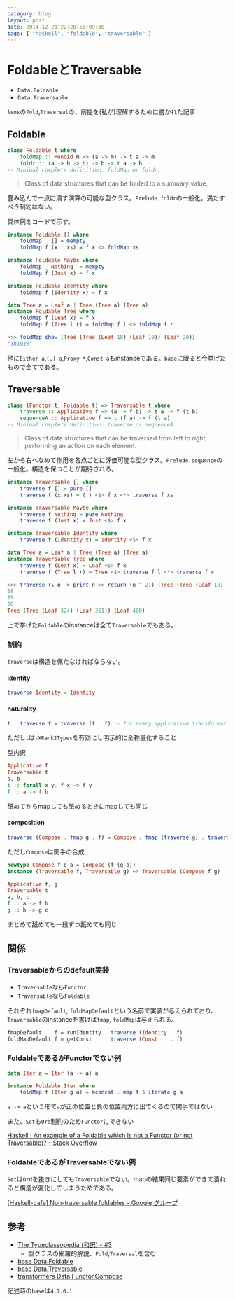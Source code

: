 ```yaml
---
category: blog
layout: post
date: 2014-12-21T22:28:50+09:00
tags: [ "haskell", "foldable", "traversable" ]
---
```


# FoldableとTraversable

-   `Data.Foldable`
-   `Data.Traversable`

`lens`の`Fold`,`Traversal`の、前提を(私が)理解するために書かれた記事

<!-- more -->

## Foldable

``` haskell
class Foldable t where
    foldMap :: Monoid m => (a -> m) -> t a -> m
    foldr :: (a -> b -> b) -> b -> t a -> b
-- Minimal complete definition: foldMap or foldr.
```

>   Class of data structures that can be folded to a summary value.

畳み込んで一点に潰す演算の可能な型クラス。`Prelude.foldr`の一般化。満たすべき制約はない。

具体例をコードで示す。

``` haskell
instance Foldable [] where
    foldMap _ [] = mempty
    foldMap f (x : xs) = f x <> foldMap xs
```

``` haskell
instance Foldable Maybe where
    foldMap _ Nothing  = mempty
    foldMap f (Just x) = f x
```

``` haskell
instance Foldable Identity where
    foldMap f (Identity x) = f x
```

``` haskell
data Tree a = Leaf a | Tree (Tree a) (Tree a)
instance Foldable Tree where
    foldMap f (Leaf x) = f x
    foldMap f (Tree l r) = foldMap f l <> foldMap f r
```

``` haskell
>>> foldMap show (Tree (Tree (Leaf 18) (Leaf 19)) (Leaf 20))
"181920"
```

他に`Either a`,`(,) a`,`Proxy *`,`Const a`もinstanceである。`base`に限ると今挙げたもので全てである。

## Traversable

``` haskell
class (Functor t, Foldable t) => Traversable t where
    traverse :: Applicative f => (a -> f b) -> t a -> f (t b)
    sequenceA :: Applicative f => t (f a) -> f (t a)
-- Minimal complete definition: traverse or sequenceA.
```

>   Class of data structures that can be traversed from left to right, performing an action on each element.

左から右へなめて作用を各点ごとに評価可能な型クラス。`Prelude.sequence`の一般化。構造を保つことが期待される。

``` haskell
instance Traversable [] where
    traverse f [] = pure []
    traverse f (x:xs) = (:) <$> f x <*> traverse f xs
```

``` haskell
instance Traversable Maybe where
    traverse f Nothing = pure Nothing
    traverse f (Just x) = Just <$> f x
```

``` haskell
instance Traversable Identity where
    traverse f (Identity x) = Identity <$> f x
```

``` haskell
data Tree a = Leaf a | Tree (Tree a) (Tree a)
instance Traversable Tree where
    traverse f (Leaf x) = Leaf <$> f x
    traverse f (Tree l r) = Tree <$> traverse f l <*> traverse f r
```

``` haskell
>>> traverse (\ n -> print n >> return (n ^ 2)) (Tree (Tree (Leaf 18) (Leaf 19)) (Leaf 20))
18
19
20
Tree (Tree (Leaf 324) (Leaf 361)) (Leaf 400)
```

上で挙げた`Foldable`のinstanceは全て`Traversable`でもある。


### 制約

`traverse`は構造を保たなければならない。

#### identity

``` haskell
traverse Identity = Identity
```

#### naturality

``` haskell
t . traverse f = traverse (t . f) -- for every applicative transformation t
```

ただし`t`は`-XRank2Types`を有効にし明示的に全称量化すること

型内訳

``` haskell
Applicative f
Traversable t
a, b
t :: forall x y. f x -> f y
f :: a -> f b
```

舐めてからmapしても舐めるときにmapしても同じ

#### composition

``` haskell
traverse (Compose . fmap g . f) = Compose . fmap (traverse g) . traverse f
```

ただし`Compose`は関手の合成

``` haskell
newtype Compose f g a = Compose (f (g a))
instance (Traversable f, Traversable g) => Traversable (Compose f g)
```

``` haskell
Applicative f, g
Traversable t
a, b, c
f :: a -> f b
g :: b -> g c
```

まとめて舐めても一段ずつ舐めても同じ



## 関係

### Traversableからのdefault実装

-   `Traversable`なら`Functor`
-   `Traversable`なら`Foldable`

それぞれ`fmapDefault`, `foldMapDefault`という名前で実装が与えられており、`Traversable`のinstanceを書けば`fmap`, `foldMap`は与えられる。

``` haskell
fmapDefault    f = runIdentity . traverse (Identity . f)
foldMapDefault f = getConst    . traverse (Const    . f)
```

### FoldableであるがFunctorでない例

``` haskell
data Iter a = Iter (a -> a) a

instance Foldable Iter where
    foldMap f (Iter g a) = mconcat . map f $ iterate g a
```

`a -> a`という形で`a`が正の位置と負の位置両方に出てくるので関手ではない

また、`Set`も`Ord`制約のため`Functor`にできない

[Haskell : An example of a Foldable which is not a Functor (or not Traversable)? - Stack Overflow](http://stackoverflow.com/questions/8359115/haskell-an-example-of-a-foldable-which-is-not-a-functor-or-not-traversable)

### FoldableであるがTraversableでない例

`Set`は`Ord`を抜きにしても`Traversable`でない。mapの結果同じ要素ができて潰れると構造が変化してしまうためである。

[\[Haskell-cafe\] Non-traversable foldables - Google グループ](https://groups.google.com/forum/#!topic/fa.haskell/ZJDJIqUvWY8)


## 参考
-   [The Typeclassopedia (和訳) - #3](http://snak.tdiary.net/20091020.html#p02)
    -   型クラスの網羅的解説、`Fold`,`Traversal`を含む
-   [base Data.Foldable](https://hackage.haskell.org/package/base/docs/Data-Foldable.html)
-   [base Data.Traversable](https://hackage.haskell.org/package/base/docs/Data-Traversable.html)
-   [transformers Data.Functor.Compose](https://hackage.haskell.org/package/transformers/docs/Data-Functor-Compose.html)

記述時の`base`は`4.7.0.1`
